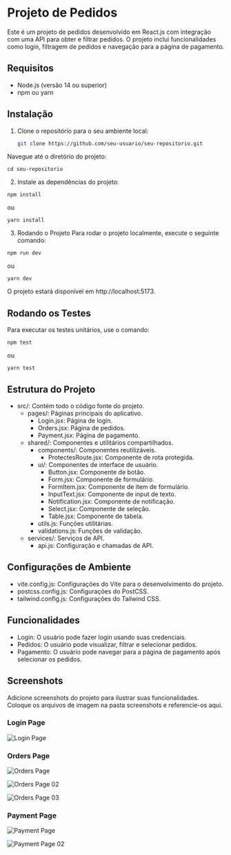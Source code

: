 # Projeto de Pedidos

Este é um projeto de pedidos desenvolvido em React.js com integração com uma API para obter e filtrar pedidos. O projeto inclui funcionalidades como login, filtragem de pedidos e navegação para a página de pagamento.

## Requisitos

- Node.js (versão 14 ou superior)
- npm ou yarn

## Instalação

1. Clone o repositório para o seu ambiente local:
   ```bash
   git clone https://github.com/seu-usuario/seu-repositorio.git
Navegue até o diretório do projeto:


```
cd seu-repositorio
````
2. Instale as dependências do projeto:

```
npm install
```
ou
```
yarn install
````

3. Rodando o Projeto
Para rodar o projeto localmente, execute o seguinte comando:

```
npm run dev
```
ou

```
yarn dev
````

O projeto estará disponível em http://localhost:5173.

## Rodando os Testes
Para executar os testes unitários, use o comando:

```
npm test
```
ou
```
yarn test
```

## Estrutura do Projeto
* src/: Contém todo o código fonte do projeto.
    - pages/: Páginas principais do aplicativo.
        * Login.jsx: Página de login.
        * Orders.jsx: Página de pedidos.
        * Payment.jsx: Página de pagamento.
    - shared/: Componentes e utilitários compartilhados.
        * components/: Componentes reutilizáveis.
            * ProtectesRoute.jsx: Componente de rota protegida.
        * ui/: Componentes de interface de usuário.
            * Button.jsx: Componente de botão.
            * Form.jsx: Componente de formulário.
            * FormItem.jsx: Componente de item de formulário.
            * InputText.jsx: Componente de input de texto.
            * Notification.jsx: Componente de notificação.
            * Select.jsx: Componente de seleção.
            * Table.jsx: Componente de tabela.
        - utils.js: Funções utilitárias.
        - validations.js: Funções de validação.
    - services/: Serviços de API.
        * api.js: Configuração e chamadas de API.

## Configurações de Ambiente
* vite.config.js: Configurações do Vite para o desenvolvimento do projeto.
* postcss.config.js: Configurações do PostCSS.
* tailwind.config.js: Configurações do Tailwind CSS.

## Funcionalidades
* Login: O usuário pode fazer login usando suas credenciais.
* Pedidos: O usuário pode visualizar, filtrar e selecionar pedidos.
* Pagamento: O usuário pode navegar para a página de pagamento após selecionar os pedidos.

## Screenshots
Adicione screenshots do projeto para ilustrar suas funcionalidades. Coloque os arquivos de imagem na pasta screenshots e referencie-os aqui.

### Login Page
![Login Page](src/assets/screenshots/login01.png)

### Orders Page
![Orders Page](src/assets/screenshots/pedidos01.png)

![Orders Page 02](src/assets/screenshots/pedidos02.png)

![Orders Page 03](src/assets/screenshots/pedidos03.png)

### Payment Page
![Payment Page](src/assets/screenshots/pagamento01.png)

![Payment Page 02](src/assets/screenshots/pagamento02.png)